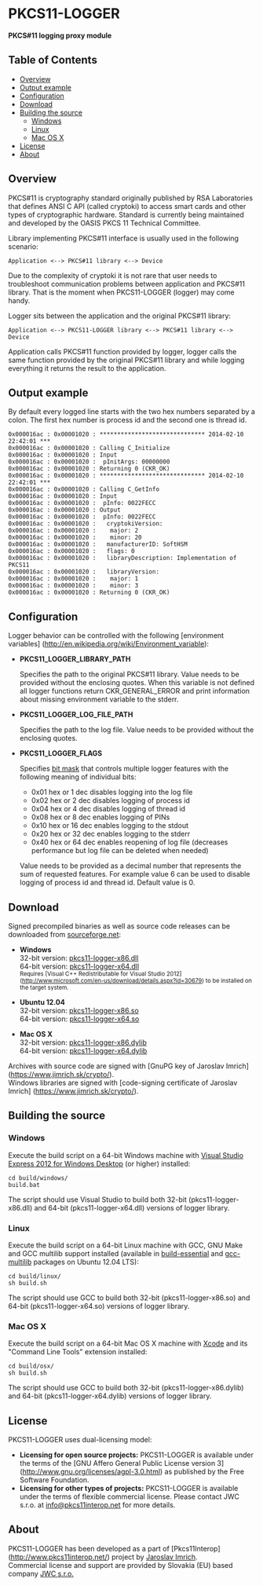 PKCS11-LOGGER
=============
**PKCS#11 logging proxy module**

## Table of Contents

* [Overview](#overview)
* [Output example](#output-example)
* [Configuration](#configuration)
* [Download](#download)
* [Building the source](#building-the-source)
  * [Windows](#windows)
  * [Linux](#linux)
  * [Mac OS X](#mac-os-x)
* [License](#license)
* [About](#about)

## Overview

PKCS#11 is cryptography standard originally published by RSA Laboratories that 
defines ANSI C API (called cryptoki) to access smart cards and other types 
of cryptographic hardware. Standard is currently being maintained and developed 
by the OASIS PKCS 11 Technical Committee.

Library implementing PKCS#11 interface is usually used in the following scenario:

	Application <--> PKCS#11 library <--> Device

Due to the complexity of cryptoki it is not rare that user needs to troubleshoot 
communication problems between application and PKCS#11 library. That is the 
moment when PKCS11-LOGGER (logger) may come handy.

Logger sits between the application and the original PKCS#11 library:

	Application <--> PKCS11-LOGGER library <--> PKCS#11 library <--> Device

Application calls PKCS#11 function provided by logger, logger calls the same 
function provided by the original PKCS#11 library and while logging everything 
it returns the result to the application.

## Output example

By default every logged line starts with the two hex numbers separated by 
a colon. The first hex number is process id and the second one is thread id.

	0x000016ac : 0x00001020 : ****************************** 2014-02-10 22:42:01 ***
	0x000016ac : 0x00001020 : Calling C_Initialize
	0x000016ac : 0x00001020 : Input
	0x000016ac : 0x00001020 :  pInitArgs: 00000000
	0x000016ac : 0x00001020 : Returning 0 (CKR_OK)
	0x000016ac : 0x00001020 : ****************************** 2014-02-10 22:42:01 ***
	0x000016ac : 0x00001020 : Calling C_GetInfo
	0x000016ac : 0x00001020 : Input
	0x000016ac : 0x00001020 :  pInfo: 0022FECC
	0x000016ac : 0x00001020 : Output
	0x000016ac : 0x00001020 :  pInfo: 0022FECC
	0x000016ac : 0x00001020 :   cryptokiVersion:
	0x000016ac : 0x00001020 :    major: 2
	0x000016ac : 0x00001020 :    minor: 20
	0x000016ac : 0x00001020 :   manufacturerID: SoftHSM                         
	0x000016ac : 0x00001020 :   flags: 0
	0x000016ac : 0x00001020 :   libraryDescription: Implementation of PKCS11        
	0x000016ac : 0x00001020 :   libraryVersion:
	0x000016ac : 0x00001020 :    major: 1
	0x000016ac : 0x00001020 :    minor: 3
	0x000016ac : 0x00001020 : Returning 0 (CKR_OK)

## Configuration

Logger behavior can be controlled with the following [environment variables]
(http://en.wikipedia.org/wiki/Environment_variable):

* **PKCS11_LOGGER_LIBRARY_PATH**

  Specifies the path to the original PKCS#11 library. Value needs to be provided 
  without the enclosing quotes. When this variable is not defined all logger 
  functions return CKR_GENERAL_ERROR and print information about missing 
  environment variable to the stderr.

* **PKCS11_LOGGER_LOG_FILE_PATH**

  Specifies the path to the log file. Value needs to be provided without the 
  enclosing quotes.

* **PKCS11_LOGGER_FLAGS**

  Specifies [bit mask](http://en.wikipedia.org/wiki/Mask_(computing)) that 
  controls multiple logger features with the following meaning of individual 
  bits:
  
  * 0x01 hex or 1 dec disables logging into the log file
  * 0x02 hex or 2 dec disables logging of process id
  * 0x04 hex or 4 dec disables logging of thread id
  * 0x08 hex or 8 dec enables logging of PINs
  * 0x10 hex or 16 dec enables logging to the stdout
  * 0x20 hex or 32 dec enables logging to the stderr
  * 0x40 hex or 64 dec enables reopening of log file (decreases performance but
    log file can be deleted when needed)

  Value needs to be provided as a decimal number that represents the sum of 
  requested features. For example value 6 can be used to disable logging of 
  process id and thread id. Default value is 0.

## Download

Signed precompiled binaries as well as source code releases can be downloaded from 
[sourceforge.net](http://sourceforge.net/projects/pkcs11-logger/):

 * **Windows**  
   32-bit version: [pkcs11-logger-x86.dll](http://sourceforge.net/projects/pkcs11-logger/files/2.0.0/windows/pkcs11-logger-x86.dll/download)  
   64-bit version: [pkcs11-logger-x64.dll](http://sourceforge.net/projects/pkcs11-logger/files/2.0.0/windows/pkcs11-logger-x64.dll/download)  
   <sub>Requires [Visual C++ Redistributable for Visual Studio 2012]
(http://www.microsoft.com/en-us/download/details.aspx?id=30679) 
to be installed on the target system.</sub>

 * **Ubuntu 12.04**  
   32-bit version: [pkcs11-logger-x86.so](http://sourceforge.net/projects/pkcs11-logger/files/2.0.0/linux/pkcs11-logger-x86.so/download)  
   64-bit version: [pkcs11-logger-x64.so](http://sourceforge.net/projects/pkcs11-logger/files/2.0.0/linux/pkcs11-logger-x64.so/download)
   
 * **Mac OS X**  
   32-bit version: [pkcs11-logger-x86.dylib](http://sourceforge.net/projects/pkcs11-logger/files/2.0.0/osx/pkcs11-logger-x86.dylib/download)  
   64-bit version: [pkcs11-logger-x64.dylib](http://sourceforge.net/projects/pkcs11-logger/files/2.0.0/osx/pkcs11-logger-x64.dylib/download)

Archives with source code are signed with [GnuPG key of Jaroslav Imrich]
(https://www.jimrich.sk/crypto/).  
Windows libraries are signed with [code-signing certificate of Jaroslav Imrich]
(https://www.jimrich.sk/crypto/).

## Building the source

### Windows

Execute the build script on a 64-bit Windows machine with [Visual Studio 
Express 2012 for Windows Desktop](http://www.microsoft.com/en-us/download/details.aspx?id=34673) 
(or higher) installed:

	cd build/windows/
	build.bat
	
The script should use Visual Studio to build both 32-bit (pkcs11-logger-x86.dll) 
and 64-bit (pkcs11-logger-x64.dll) versions of logger library.

### Linux

Execute the build script on a 64-bit Linux machine with GCC, GNU Make and GCC 
multilib support installed (available in [build-essential](http://packages.ubuntu.com/precise/build-essential) 
and [gcc-multilib](http://packages.ubuntu.com/precise/gcc-multilib) packages on Ubuntu 12.04 LTS):

	cd build/linux/
	sh build.sh

The script should use GCC to build both 32-bit (pkcs11-logger-x86.so) 
and 64-bit (pkcs11-logger-x64.so) versions of logger library.

### Mac OS X

Execute the build script on a 64-bit Mac OS X machine with [Xcode](https://developer.apple.com/xcode/) 
and its "Command Line Tools" extension installed:

	cd build/osx/
	sh build.sh

The script should use GCC to build both 32-bit (pkcs11-logger-x86.dylib) 
and 64-bit (pkcs11-logger-x64.dylib) versions of logger library.

## License

PKCS11-LOGGER uses dual-licensing model:

* **Licensing for open source projects:** PKCS11-LOGGER is available under the 
terms of the [GNU Affero General Public License version 3]
(http://www.gnu.org/licenses/agpl-3.0.html) as published by the Free Software 
Foundation.  
* **Licensing for other types of projects:** PKCS11-LOGGER is available under 
the terms of flexible commercial license. Please contact JWC s.r.o. at 
[info@pkcs11interop.net](mailto:info@pkcs11interop.net) for more details.

## About

PKCS11-LOGGER has been developed as a part of [Pkcs11Interop]
(http://www.pkcs11interop.net/) project by [Jaroslav Imrich](http://www.jimrich.sk/).  
Commercial license and support are provided by Slovakia (EU) based company 
[JWC s.r.o.](http://www.jwc.sk/)
